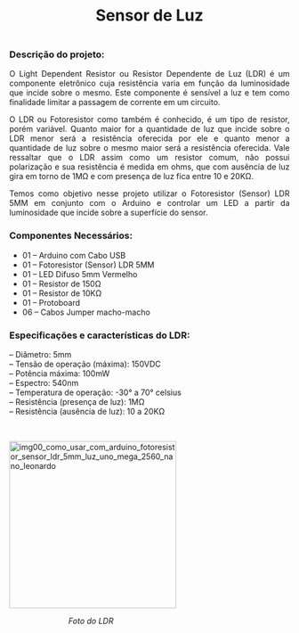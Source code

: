 <h1 style="text-align: center;"><strong>Sensor de Luz</strong></h1>
<h3 style="text-align: justify;"><br /><strong>Descri&ccedil;&atilde;o do projeto:</strong></h3>
<p style="text-align: justify;">O&nbsp;Light Dependent Resistor ou Resistor Dependente de Luz<strong>&nbsp;</strong>(LDR)<strong>&nbsp;</strong>&eacute; um componente eletr&ocirc;nico cuja resist&ecirc;ncia varia em fun&ccedil;&atilde;o da luminosidade que incide sobre o mesmo. Este componente &eacute; sens&iacute;vel a luz e tem como finalidade limitar a passagem de corrente em um circuito.</p>
<p style="text-align: justify;">O&nbsp;LDR&nbsp;ou&nbsp;Fotoresistor&nbsp;como tamb&eacute;m &eacute; conhecido, &eacute; um tipo de resistor, por&eacute;m vari&aacute;vel. Quanto maior for a quantidade de luz que incide sobre o LDR menor ser&aacute; a resist&ecirc;ncia oferecida por ele e quanto menor a quantidade de luz sobre o mesmo maior ser&aacute; a resist&ecirc;ncia oferecida. Vale ressaltar que o LDR assim como um resistor comum, n&atilde;o possui polariza&ccedil;&atilde;o e sua resist&ecirc;ncia &eacute; medida em ohms, que com aus&ecirc;ncia de luz gira em torno de 1M&Omega; e com presen&ccedil;a de luz fica entre 10 e 20K&Omega;.</p>
<p style="text-align: justify;">Temos como objetivo nesse projeto utilizar o Fotoresistor (Sensor) LDR 5MM em conjunto com o Arduino e controlar um LED a partir da luminosidade que incide sobre a superf&iacute;cie do sensor.</p>
<h3 style="text-align: justify;"><strong>Componentes Necess&aacute;rios:</strong></h3>
<ul>
<li>01 &ndash; Arduino com Cabo USB</li>
<li>01 &ndash; Fotoresistor (Sensor) LDR 5MM</li>
<li>01 &ndash; LED Difuso 5mm Vermelho</li>
<li>01 &ndash; Resistor de 150&Omega;</li>
<li>01 &ndash; Resistor de 10K&Omega;</li>
<li>01 &ndash; Protoboard</li>
<li>06 &ndash; Cabos Jumper macho-macho</li>
</ul>
<h3><strong>Especifica&ccedil;&otilde;es e caracter&iacute;sticas do LDR:</strong></h3>
<p>&ndash; Di&acirc;metro: 5mm<br />&ndash; Tens&atilde;o de opera&ccedil;&atilde;o (m&aacute;xima): 150VDC<br />&ndash; Pot&ecirc;ncia m&aacute;xima: 100mW<br />&ndash; Espectro: 540nm<br />&ndash; Temperatura de opera&ccedil;&atilde;o:&nbsp;-30&deg; a 70&deg; celsius<br />&ndash; Resist&ecirc;ncia (presen&ccedil;a de luz): 1M&Omega;<br />&ndash; Resist&ecirc;ncia (aus&ecirc;ncia de luz): 10 a 20K&Omega;</p>
<p>&nbsp;</p>
<p><img src="http://blogmasterwalkershop.com.br/wp-content/uploads/2018/06/img00_como_usar_com_arduino_fotoresistor_sensor_ldr_5mm_luz_uno_mega_2560_nano_leonardo.png" alt="img00_como_usar_com_arduino_fotoresistor_sensor_ldr_5mm_luz_uno_mega_2560_nano_leonardo" width="300" height="300" /></p>
<p><em>&nbsp; </em><em>&nbsp; &nbsp; &nbsp; &nbsp; &nbsp; &nbsp;</em><em>&nbsp; &nbsp; &nbsp; &nbsp; &nbsp; &nbsp; &nbsp; Foto do LDR</em></p>
<p>&nbsp;</p>
